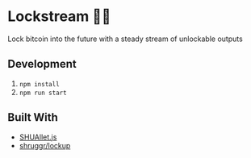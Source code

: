 # Lockstream 🔐💦

Lock bitcoin into the future with a steady stream of unlockable outputs

## Development

1. `npm install`
2. `npm run start`

## Built With

- [SHUAllet.js](https://github.com/jdh7190/SHUAllet.js)
- [shruggr/lockup](https://github.com/shruggr/lockup)
